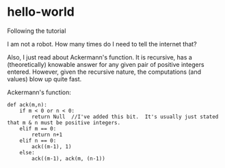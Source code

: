 # hello-world
Following the tutorial

I am not a robot.  How many times do I need to tell the internet that?

Also, I just read about Ackermann's function.  It is recursive, has a (theoretically) knowable answer for any given 
pair of positive integers entered.  However, given the recursive nature, the computations (and values) blow up quite fast.

Ackermann's function:

```
def ack(m,n):
    if m < 0 or n < 0:
        return Null  //I've added this bit.  It's usually just stated that m & n must be positive integers.
    elif m == 0:
        return n+1
    elif n == 0:
        ack((m-1), 1)
    else:
        ack((m-1), ack(m, (n-1))
```        
